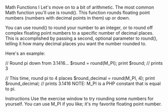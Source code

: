 Math Functions I
Let's move on to a bit of arithmetic. The most common Math function you'll use is round(). This function rounds floating point numbers (numbers with decimal points in them) up or down.

You can use round() to round your number to an integer, or to round off complex floating point numbers to a specific number of decimal places. This is accomplished by passing a second, optional parameter to round(), telling it how many decimal places you want the number rounded to.

Here's an example:

// Round pi down from 3.1416...
$round = round(M_PI);
print $round;  // prints 3

// This time, round pi to 4 places
$round_decimal = round(M_PI, 4);
print $round_decimal; // prints 3.1416
NOTE: M_PI is a PHP constant that is equal to pi.

Instructions
Use the exercise window to try rounding some numbers for yourself. You can use M_PI if you like; it's my favorite floating point number.
